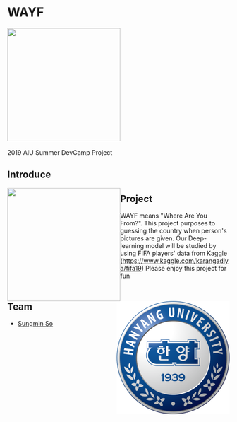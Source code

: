 # WAYF

<img src="./Medias/wayf.png" width=256 height=256 />

2019 AIU Summer DevCamp Project


## Introduce

<img align="left" src="./Medias/SSU_symbol_basic_png.png" width=256 height=256 />
<img align="right" src="./Medias/HYU_symbol_basic_png.png" width=256 height=256 />


## Project

WAYF means "Where Are You From?". 
This project purposes to guessing the country when person's pictures are given.
Our Deep-learning model will be studied by using FIFA players' data from Kaggle (https://www.kaggle.com/karangadiya/fifa19)
Please enjoy this project for fun


## Team

  * [Sungmin So](https://github.com/SungminSo)
